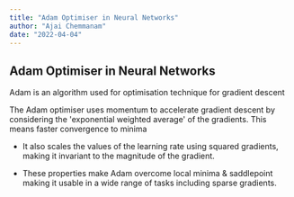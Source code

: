 ```yaml
---
title: "Adam Optimiser in Neural Networks"
author: "Ajai Chemmanam"
date: "2022-04-04"
---
```


## Adam Optimiser in Neural Networks

Adam is an algorithm used for optimisation technique for gradient descent

The Adam optimiser uses momentum to accelerate gradient descent by considering the 'exponential weighted average' of the gradients. This means faster convergence to minima

- It also scales the values of the learning rate using squared gradients, making it invariant to the magnitude of the gradient.

- These properties make Adam overcome local minima & saddlepoint making it usable in a wide range of tasks including sparse gradients.
